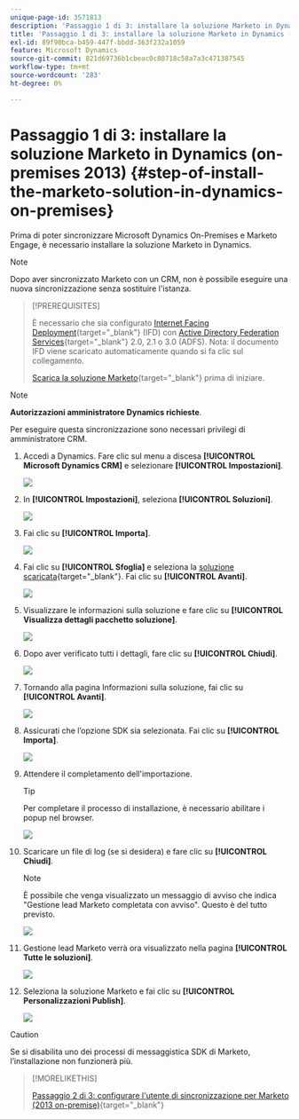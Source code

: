 ```yaml
---
unique-page-id: 3571813
description: 'Passaggio 1 di 3: installare la soluzione Marketo in Dynamics (on-premises 2013) - Documentazione di Marketo - Documentazione del prodotto'
title: 'Passaggio 1 di 3: installare la soluzione Marketo in Dynamics (on-premises 2013)'
exl-id: 89f90bca-b459-447f-bbdd-363f232a1059
feature: Microsoft Dynamics
source-git-commit: 821d69736b1cbeac0c80718c58a7a3c471387545
workflow-type: tm+mt
source-wordcount: '283'
ht-degree: 0%

---
```


# Passaggio 1 di 3: installare la soluzione Marketo in Dynamics (on-premises 2013) {#step-of-install-the-marketo-solution-in-dynamics-on-premises}

Prima di poter sincronizzare Microsoft Dynamics On-Premises e Marketo Engage, è necessario installare la soluzione Marketo in Dynamics.

>[!NOTE]
>
>Dopo aver sincronizzato Marketo con un CRM, non è possibile eseguire una nuova sincronizzazione senza sostituire l&#39;istanza.

>[!PREREQUISITES]
>
>È necessario che sia configurato [Internet Facing Deployment](https://www.microsoft.com/en-us/download/confirmation.aspx?id=41701){target="_blank"} (IFD) con [Active Directory Federation Services](https://msdn.microsoft.com/en-us/library/bb897402.aspx){target="_blank"} 2.0, 2.1 o 3.0 (ADFS). Nota: il documento IFD viene scaricato automaticamente quando si fa clic sul collegamento.
>
>[Scarica la soluzione Marketo](/help/marketo/product-docs/crm-sync/microsoft-dynamics-sync/sync-setup/download-the-marketo-lead-management-solution.md){target="_blank"} prima di iniziare.

>[!NOTE]
>
>**Autorizzazioni amministratore Dynamics richieste**.
>
>Per eseguire questa sincronizzazione sono necessari privilegi di amministratore CRM.

1. Accedi a Dynamics. Fare clic sul menu a discesa **[!UICONTROL Microsoft Dynamics CRM]** e selezionare **[!UICONTROL Impostazioni]**.

   ![](assets/image2014-12-11-10-3a39-3a41.png)

1. In **[!UICONTROL Impostazioni]**, seleziona **[!UICONTROL Soluzioni]**.

   ![](assets/image2014-12-11-10-3a39-3a51.png)

1. Fai clic su **[!UICONTROL Importa]**.

   ![](assets/image2015-3-26-9-3a52-3a10.png)

1. Fai clic su **[!UICONTROL Sfoglia]** e seleziona la [soluzione scaricata](/help/marketo/product-docs/crm-sync/microsoft-dynamics-sync/sync-setup/download-the-marketo-lead-management-solution.md){target="_blank"}. Fai clic su **[!UICONTROL Avanti]**.

   ![](assets/image2015-3-26-9-3a54-3a1.png)

1. Visualizzare le informazioni sulla soluzione e fare clic su **[!UICONTROL Visualizza dettagli pacchetto soluzione]**.

   ![](assets/image2015-11-18-11-3a12-3a8.png)

1. Dopo aver verificato tutti i dettagli, fare clic su **[!UICONTROL Chiudi]**.

   ![](assets/image2015-10-9-14-3a57-3a3.png)

1. Tornando alla pagina Informazioni sulla soluzione, fai clic su **[!UICONTROL Avanti]**.

   ![](assets/image2015-3-26-9-3a55-3a17.png)

1. Assicurati che l’opzione SDK sia selezionata. Fai clic su **[!UICONTROL Importa]**.

   ![](assets/image2015-3-26-10-3a3-3a11.png)

1. Attendere il completamento dell&#39;importazione.

   >[!TIP]
   >
   >Per completare il processo di installazione, è necessario abilitare i popup nel browser.

   ![](assets/image2014-12-11-10-3a41-3a5.png)

1. Scaricare un file di log (se si desidera) e fare clic su **[!UICONTROL Chiudi]**.

   >[!NOTE]
   >
   >È possibile che venga visualizzato un messaggio di avviso che indica &quot;Gestione lead Marketo completata con avviso&quot;. Questo è del tutto previsto.

   ![](assets/image2014-12-11-10-3a41-3a14.png)

1. Gestione lead Marketo verrà ora visualizzato nella pagina **[!UICONTROL Tutte le soluzioni]**.

   ![](assets/image2015-3-26-10-3a1-3a21.png)

1. Seleziona la soluzione Marketo e fai clic su **[!UICONTROL Personalizzazioni Publish]**.

   ![](assets/image2014-12-11-10-3a41-3a32.png)

>[!CAUTION]
>
>Se si disabilita uno dei processi di messaggistica SDK di Marketo, l’installazione non funzionerà più.

>[!MORELIKETHIS]
>
>[Passaggio 2 di 3: configurare l&#39;utente di sincronizzazione per Marketo (2013 on-premise)](/help/marketo/product-docs/crm-sync/microsoft-dynamics-sync/sync-setup/connecting-to-legacy-versions/step-2-of-3-configure-2013.md){target="_blank"}
